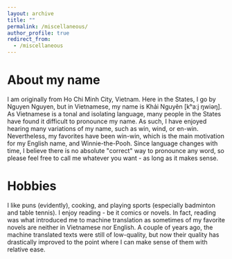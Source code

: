 ```yaml
---
layout: archive
title: ""
permalink: /miscellaneous/
author_profile: true
redirect_from:
  - /miscellaneous
---
```


About my name
===
I am originally from Ho Chi Minh City, Vietnam. Here in the States, I go by Nguyen Nguyen, but in Vietnamese, my name is Khải Nguyên [kʰaːj ŋwiəŋ]. As Vietnamese is a tonal and isolating language, many people in the States have found it difficult to pronounce my name. As such, I have enjoyed hearing many variations of my name, such as win, wind, or en-win. Nevertheless, my favorites have been win-win, which is the main motivation for my English name, and Winnie-the-Pooh. Since language changes with time, I believe there is no absolute "correct" way to pronounce any word, so please feel free to call me whatever you want - as long as it makes sense.

Hobbies
===
I like puns (evidently), cooking, and playing sports (especially badminton and table tennis). I enjoy reading - be it comics or novels. In fact, reading was what introduced me to machine translation as sometimes of my favorite novels are neither in Vietnamese nor English. A couple of years ago, the machine translated texts were still of low-quality, but now their quality has drastically improved to the point where I can make sense of them with relative ease.
